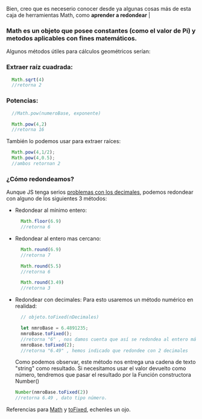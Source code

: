 Bien, creo que es neceserio conocer desde ya algunas cosas más de esta caja de herramientas Math, como **aprender a redondear**
|
### Math es un objeto que posee constantes (como el valor de Pi) y metodos aplicables con fines matemáticos.
Algunos métodos útiles para cálculos geométricos serían:
### Extraer raíz cuadrada:
```javascript
  Math.sqrt(4)
  //retorna 2
```
### Potencias:
```javascript
  //Math.pow(numeroBase, exponente)

  Math.pow(4,2)
  //retorna 16
```
También lo podemos usar para extraer raíces:
```javascript
  Math.pow(4,1/2);
  Math.pow(4,0.5);
  //ambos retornan 2
```
### ¿Cómo redondeamos?
Aunque JS tenga serios [problemas con los decimales](https://www.youtube.com/watch?v=7vaiaaPjHrM), podemos redondear con alguno de los siguientes 3 métodos:
* Redondear al mínimo entero:
  ```javascript
    Math.floor(6.9)
    //retorna 6
  ```
* Redondear al entero mas cercano:
  ```javascript
    Math.round(6.9)
    //retorna 7

    Math.round(5.5)
    //retorna 6

    Math.round(3.49)
    //retorna 3
  ```
* Redondear con decimales:
  Para esto usaremos un método numérico en realidad:
  ```javascript
    // objeto.toFixed(nDecimales)

    let nmroBase = 6.4891235;
    nmroBase.toFixed();
    //retorna "6" , nos damos cuenta que así se redondea al entero más cercano.
    nmroBase.toFixed(2);
    //retorna "6.49" , hemos indicado que redondee con 2 decimales
  ```
  Como podemos observar, este método nos entrega una cadena de texto "string" como resultado.
  Si necesitamos usar el valor devuelto como número, tendremos que pasar el resultado por la Función constructora Number()
  ```javascript
  Number(nmroBase.toFixed(2))
  //retorna 6.49 , dato tipo número.
  ```

Referencias para [Math](https://developer.mozilla.org/en-US/docs/Web/JavaScript/Reference/Global_Objects/Math) y [toFixed](https://developer.mozilla.org/es/docs/Web/JavaScript/Reference/Global_Objects/Number/toFixed), echenles un ojo.